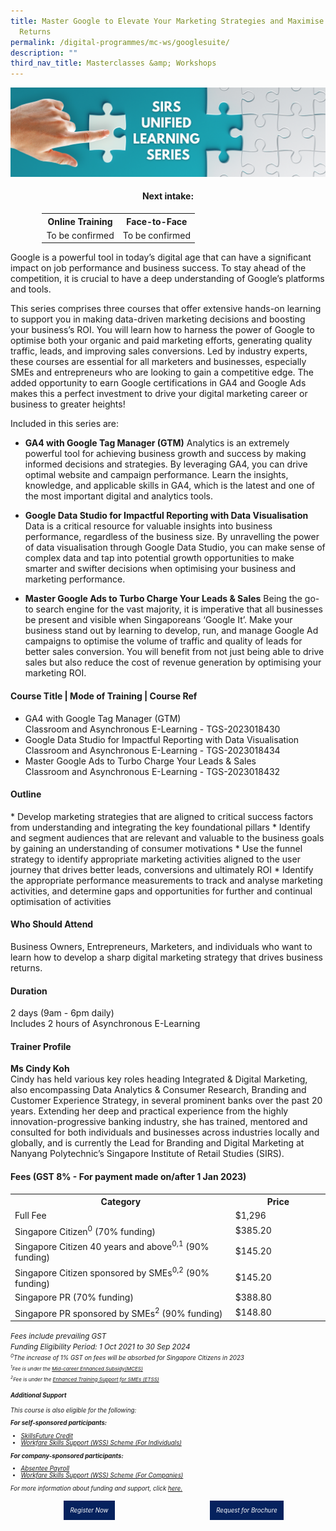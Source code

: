 ```yaml
---
title: Master Google to Elevate Your Marketing Strategies and Maximise Business
  Returns
permalink: /digital-programmes/mc-ws/googlesuite/
description: ""
third_nav_title: Masterclasses &amp; Workshops
---
```

![SIRS Unified Learning Series](/images/images-2021/digitalprogrammes-masterclasses_workshops_unifiedlearningseries.png)

<h4 style="text-align:center;">Next intake:</h4>

<center><table style="width:80%;">
    <tbody><tr style="text-align:center;">
      <th style="text-align:center;width:50%;">Online Training</th>
      <th style="text-align:center;width:50%;">Face-to-Face</th>
    </tr>
    <tr style="text-align:center;">
      <td style="text-align:center;width:50%;">To be confirmed</td>
      <td style="text-align:center;width:50%;">To be confirmed</td>
    </tr>
</tbody></table></center>

<p>Google is a powerful tool in today’s digital age that can have a significant impact on job performance and business success. To stay ahead of the competition, it is crucial to have a deep understanding of Google’s platforms and tools.</p>
	
<p>This series comprises three courses that offer extensive hands-on learning to support you in making data-driven marketing decisions and boosting your business’s ROI. You will learn how to harness the power of Google to optimise both your organic and paid marketing efforts, generating quality traffic, leads, and improving sales conversions. Led by industry experts, these courses are essential for all marketers and businesses, especially SMEs and entrepreneurs who are looking to gain a competitive edge. The added opportunity to earn Google certifications in GA4 and Google Ads makes this a perfect investment to drive your digital marketing career or business to greater heights!</p>
	
Included in this series are:

* **GA4 with Google Tag Manager (GTM)**
Analytics is an extremely powerful tool for achieving business growth and success by making informed decisions and strategies. By leveraging GA4, you can drive optimal website and campaign performance. Learn the insights, knowledge, and applicable skills in GA4, which is the latest and one of the most important digital and analytics tools. 

* **Google Data Studio for Impactful Reporting with Data Visualisation**
Data is a critical resource for valuable insights into business performance, regardless of the business size. By unravelling the power of data visualisation through Google Data Studio, you can make sense of complex data and tap into potential growth opportunities to make smarter and swifter decisions when optimising your business and marketing performance. 

* **Master Google Ads to Turbo Charge Your Leads &amp; Sales**
Being the go-to search engine for the vast majority, it is imperative that all businesses be present and visible when Singaporeans ‘Google It’. Make your business stand out by learning to develop, run, and manage Google Ad campaigns to optimise the volume of traffic and quality of leads for better sales conversion. You will benefit from not just being able to drive sales but also reduce the cost of revenue generation by optimising your marketing ROI. 

<h4>Course Title | Mode of Training | Course Ref</h4>

* GA4 with Google Tag Manager (GTM)
<br>Classroom and Asynchronous E-Learning - TGS-2023018430
* Google Data Studio for Impactful Reporting with Data Visualisation 
<br>Classroom and Asynchronous E-Learning - TGS-2023018434
* Master Google Ads to Turbo Charge Your Leads &amp; Sales
<br>Classroom and Asynchronous E-Learning - TGS-2023018432



<h4>Outline</h4>
* Develop marketing strategies that are aligned to critical success factors from understanding and integrating the key foundational pillars
* Identify and segment audiences that are relevant and valuable to the business goals by gaining an understanding of consumer motivations
* Use the funnel strategy to identify appropriate marketing activities aligned to the user journey that drives better leads, conversions and ultimately ROI
* Identify the appropriate performance measurements to track and analyse marketing 	activities, and determine gaps and opportunities for further and continual optimisation of activities

<h4>Who Should Attend</h4>
<p>Business Owners, Entrepreneurs, Marketers, and individuals who want to learn how to develop a sharp digital marketing strategy that drives business returns.</p>
  
<h4>Duration</h4>
<p>2 days (9am - 6pm daily)<br>
Includes 2 hours of Asynchronous E-Learning</p>
  
<h4>Trainer Profile</h4>
<p><b>Ms Cindy Koh</b><br>
Cindy has held various key roles heading Integrated &amp; Digital Marketing, also encompassing Data Analytics &amp; Consumer Research, Branding and Customer Experience Strategy, in several prominent banks over the past 20 years. Extending her deep and practical experience from the highly innovation-progressive banking industry, she has trained, mentored and consulted for both individuals and businesses across industries locally and globally, and is currently the Lead for Branding and Digital Marketing at Nanyang Polytechnic’s Singapore Institute of Retail Studies (SIRS).</p>

<h4>Fees (GST 8% - For payment made on/after 1 Jan 2023)</h4>

<center>
<table style="width:100%;">
<tbody><tr>
<th style="width:70%;">Category</th>
<th style="width:30%:">Price</th>
</tr>

<tr>
<td>Full Fee</td>
<td>$1,296</td>
</tr>

<tr>
  <td>Singapore Citizen<sup>0</sup> (70% funding)</td>
<td>$385.20</td>
</tr>
	
<tr>
  <td>Singapore Citizen 40 years and above<sup>0,1</sup> (90% funding)</td>
<td>$145.20</td>
</tr>

<tr>
  <td>Singapore Citizen sponsored by SMEs<sup>0,2</sup> (90% funding)</td>
<td>$145.20</td>
</tr>

<tr>
  <td>Singapore PR (70% funding)</td>
<td>$388.80</td>
</tr>

<tr>
<td>Singapore PR sponsored by SMEs<sup>2</sup> (90% funding)</td>
<td>$148.80</td>
</tr>

</tbody></table>
</center>


<small><i>Fees include prevailing GST
<br>Funding Eligibility Period: 1 Oct 2021 to 30 Sep 2024
<br><small><i><sup>0</sup>The increase of 1% GST on fees will be absorbed for Singapore Citizens in 2023
<br><small><i><sup>1</sup>Fee is under the <a href="/services/consultancy/skillsfuture-midcareer-enhanced-subsidy">Mid-career Enhanced Subsidy(MCES)</a>
<br><sup>2</sup>Fee is under the <a href="/services/consultancy/etss">Enhanced Training Support for SMEs (ETSS)</a><br>
</i></small>

<h4>Additional Support</h4>

<p>This course is also eligible for the following:</p>

<b>For self-sponsored participants:</b>
<ul>
  <li><a href="/services/consultancy/skillsfuture-credit">SkillsFuture Credit</a></li>
  <li><a href="/services/consultancy/wss-individuals">Workfare Skills Support (WSS) Scheme (For Individuals)</a></li>
</ul>

<b>For company-sponsored participants:</b>
<ul>
  <li><a href="/services/consultancy/absentee-payroll-ap">Absentee Payroll</a></li>
  <li><a href="/services/consultancy/wss-companies">Workfare Skills Support (WSS) Scheme (For Companies)</a></li>
  </ul>

<p>For more information about funding and support, click <a href="/services/consultancy">here.</a></p>

<div style="width:50%;float:left;"><center><a href="https://form.gov.sg/642d0e18682ef300118c4588" style="background-color:#06225e; border:white; color:white; padding: 10px 10px; text-align:center; display:inline-block; margin: 4px 2px; cursor:pointer;text-decoration:none;">Register Now</a></center></div>

<div style="width:50%;float:left;"><center><a href="https://form.gov.sg/602f33f172d5100012d6ca8b" style="background-color:#06225e; border:white; color:white; padding: 10px 10px; text-align:center; display:inline-block; margin: 4px 2px; cursor:pointer;text-decoration:none;">Request for Brochure</a></center></div></i></small></i></small>